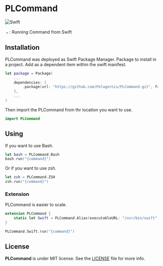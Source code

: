 # PLCommand

![Swift](https://img.shields.io/badge/Swift-5.7-orange.svg)

﹥: Running Command from Swift

## Installation
PLCommand was deployed as Swift Package Manager. Package to install in a project. Add as a dependent item within the swift manifest.
```swift
let package = Package(
    ...
    dependencies: [
        .package(url: "https://github.com/Pelagornis/PLCommand.git", from: "1.0.0")
    ],
    ...
)
```
Then import the PLCommand from thr location you want to use.

```swift
import PLCommand
```

## Using
If you want to use Bash.
```swift
let bash = PLCommand.Bash
bash.run("{command}")
```
Or if you want to use zsh.
```swift
let zsh = PLCommand.ZSH
zsh.run("{command}")
```

### Extension
PLCommand is easier to scale.

```swift
extension PLCommand {
    static let Swift = PLCommand.Alias(executableURL: "/usr/bin/swift")
}

PLCommand.Swift.run("{command}")
```


## License
**PLCommand** is under MIT license. See the [LICENSE](LICENSE) file for more info.

